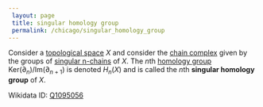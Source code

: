 ```yaml
---
 layout: page
 title: singular homology group
 permalink: /chicago/singular_homology_group
---
```

Consider a [topological space](https://mathgloss.github.io/MathGloss/topological_space) $X$ and consider the [chain complex](https://mathgloss.github.io/MathGloss/chain_complex) given by the groups of [singular n-chains](https://mathgloss.github.io/MathGloss/singular_n-chain) of $X$. The $n$th [homology group](https://mathgloss.github.io/MathGloss/homology_group) $\text{Ker}(\partial_{n})/\text{Im}(\partial_{n+1})$ is denoted $H_n(X)$ and is called the $n$th **singular homology group** of $X$. 

Wikidata ID: [Q1095056](https://www.wikidata.org/wiki/Q1095056)